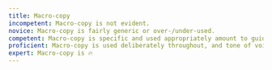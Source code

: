 ```yaml
---
title: Macro-copy
incompetent: Macro-copy is not evident.
novice: Macro-copy is fairly generic or over-/under-used.
competent: Macro-copy is specific and used appropriately amount to guide the user.
proficient: Macro-copy is used deliberately throughout, and tone of voice has clearly been considered as appropriate.
expert: Macro-copy is 🔥
---
```

